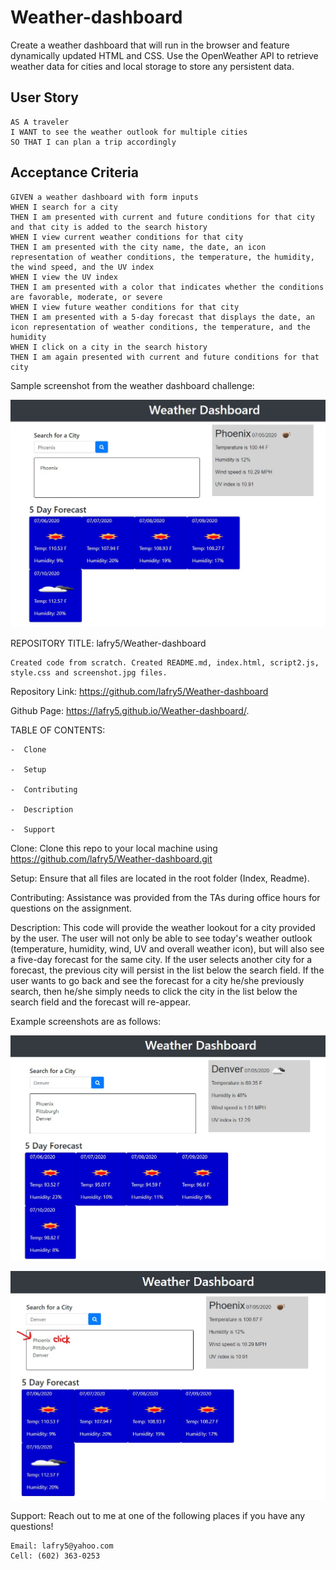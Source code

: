 # Weather-dashboard

Create a weather dashboard that will run in the browser and feature dynamically updated HTML and CSS. Use the OpenWeather API to retrieve weather data for cities and local storage to store any persistent data.

## User Story

```
AS A traveler
I WANT to see the weather outlook for multiple cities
SO THAT I can plan a trip accordingly

```

## Acceptance Criteria

```
GIVEN a weather dashboard with form inputs
WHEN I search for a city
THEN I am presented with current and future conditions for that city and that city is added to the search history
WHEN I view current weather conditions for that city
THEN I am presented with the city name, the date, an icon representation of weather conditions, the temperature, the humidity, the wind speed, and the UV index
WHEN I view the UV index
THEN I am presented with a color that indicates whether the conditions are favorable, moderate, or severe
WHEN I view future weather conditions for that city
THEN I am presented with a 5-day forecast that displays the date, an icon representation of weather conditions, the temperature, and the humidity
WHEN I click on a city in the search history
THEN I am again presented with current and future conditions for that city
```

Sample screenshot from the weather dashboard challenge:

![screenshot](./assets/images/screenshot1.jpg)


REPOSITORY TITLE: lafry5/Weather-dashboard

    Created code from scratch. Created README.md, index.html, script2.js, style.css and screenshot.jpg files.

Repository Link: https://github.com/lafry5/Weather-dashboard

Github Page: https://lafry5.github.io/Weather-dashboard/.

TABLE OF CONTENTS:
    
    -  Clone
 
    -  Setup
 
    -  Contributing

    -  Description
 
    -  Support

Clone:
    Clone this repo to your local machine using https://github.com/lafry5/Weather-dashboard.git

Setup:
    Ensure that all files are located in the root folder (Index, Readme).

Contributing:
    Assistance was provided from the TAs during office hours for questions on the assignment.

Description:
    This code will provide the weather lookout for a city provided by the user. The user will not only be able to see today's weather outlook (temperature, humidity, wind, UV and overall weather icon), but will also see a five-day forecast for the same city. If the user selects another city for a forecast, the previous city will persist in the list below the search field. If the user wants to go back and see the forecast for a city he/she previously search, then he/she simply needs to click the city in the list below the search field and the forecast will re-appear.  


Example screenshots are as follows:

![screenshot](./assets/images/screenshot2.jpg)

![screenshot](./assets/images/screenshot3.jpg)


Support:
    Reach out to me at one of the following places if you have any questions!

    Email: lafry5@yahoo.com 
    Cell: (602) 363-0253


